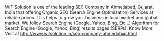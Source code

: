 WIT Solution is one of the leading SEO Company in Ahmedabad, Gujarat, India that offering Organic SEO (Search Engine Optimization) Services at reliable prices. This helps to grow your business in local market and global market. We follow Search Engine (Google, Yahoo, Bing, Etc…) Algorithm for Search Engine (Google, Yahoo, Bing) results pages (SERPs). Know More Visit at http://www.witsolution.in/seo-company-ahmedabad.html
